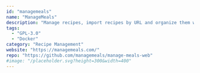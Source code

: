 ```yaml
---
id: "managemeals"
name: "ManageMeals"
description: "Manage recipes, import recipes by URL and organize them without any ads or unnecessary text."
tags:
  - "GPL-3.0"
  - "Docker"
category: "Recipe Management"
website: "https://managemeals.com/"
repo: "https://github.com/managemeals/manage-meals-web"
#image: "/placeholder.svg?height=300&width=400"
---
```


